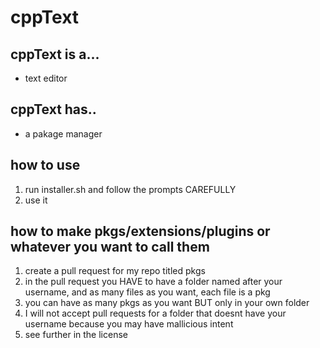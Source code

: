 # cppText

## cppText is a...
- text editor

## cppText has..
- a pakage manager

## how to use
1. run installer.sh and follow the prompts CAREFULLY
2. use it

## how to make pkgs/extensions/plugins or whatever you want to call them
1. create a pull request for my repo titled pkgs
2. in the pull request you HAVE to have a folder named after your username, and as many files as you want, each file is a pkg
3. you can have as many pkgs as you want BUT only in your own folder
4. I will not accept pull requests for a folder that doesnt have your username because you may have mallicious intent
5. see further in the license
